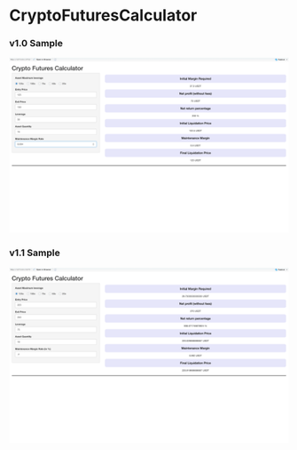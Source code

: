 # CryptoFuturesCalculator

### v1.0 Sample
![V1.0](docs/images/v1.0.png)

### v1.1 Sample
![V1.0](docs/images/v1.1.png)

